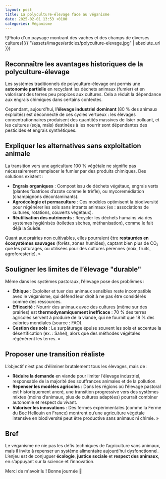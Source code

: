 ```yaml
---
layout: post
title: La polyculture-élevage face au véganisme
date: 2025-02-01 13:53 +0100
categories: Véganisme
---
```


![Photo d'un paysage montrant des vaches et des champs de diverses cultures]({{ "/assets/images/articles/polyculture-elevage.jpg" | absolute_url }})

## Reconnaître les avantages historiques de la polyculture-élevage

Les systèmes traditionnels de polyculture-élevage ont permis une **autonomie partielle** en recyclant les déchets animaux (fumier) et en valorisant des terres peu propices aux cultures. Cela a réduit la dépendance aux engrais chimiques dans certains contextes.  

Cependant, aujourd’hui, **l’élevage industriel dominant** (80 % des animaux exploités) est déconnecté de ces cycles vertueux : les élevages concentrationnaires produisent des quantités massives de lisier polluant, et les cultures (soja, maïs) destinées à les nourrir sont dépendantes des pesticides et engrais synthétiques.

## Expliquer les alternatives sans exploitation animale

La transition vers une agriculture 100 % végétale ne signifie pas nécessairement remplacer le fumier par des produits chimiques. Des solutions existent :  

- **Engrais organiques** : Compost issu de déchets végétaux, engrais verts (plantes fixatrices d’azote comme le trèfle), ou mycoremédiation (champignons décontaminants).  
- **Agroécologie et permaculture** : Ces modèles optimisent la biodiversité pour régénérer les sols sans intrants animaux (ex : associations de cultures, rotations, couverts végétaux).  
- **Réutilisation des nutriments** : Recycler les déchets humains via des systèmes hygiénisés (toilettes sèches, méthanisation), comme le fait déjà la Suède.  

Quant aux prairies non cultivables, elles pourraient être **restaurées en écosystèmes sauvages** (forêts, zones humides), captant bien plus de CO₂ que les pâturages, ou utilisées pour des cultures pérennes (noix, fruits, agroforesterie). »

## Souligner les limites de l’élevage "durable"

Même dans les systèmes pastoraux, l’élevage pose des problèmes :  

- **Éthique** : Exploiter et tuer des animaux sensibles reste incompatible avec le véganisme, qui défend leur droit à ne pas être considérés comme des ressources.  
- **Efficacité** : Nourrir des animaux avec des cultures (même sur des prairies) est **thermodynamiquement inefficace** : 70 % des terres agricoles servent à produire de la viande, qui ne fournit que 18 % des calories mondiales (source : FAO).  
- **Gestion des sols** : Le surpâturage épuise souvent les sols et accentue la désertification (ex. : Sahel), alors que des méthodes végétales régénèrent les terres. »

## Proposer une transition réaliste
 
L’objectif n’est pas d’éliminer brutalement tous les élevages, mais de :  

- **Réduire la demande** en viande pour limiter l’élevage industriel, responsable de la majorité des souffrances animales et de la pollution.  
- **Repenser les modèles agricoles** : Dans les régions où l’élevage pastoral est historiquement ancré, une transition progressive vers des systèmes mixtes (moins d’animaux, plus de cultures adaptées) pourrait combiner autonomie et respect du vivant.  
- **Valoriser les innovations** : Des fermes expérimentales (comme la Ferme du Bec Hellouin en France) montrent qu’une agriculture végétale intensive en biodiversité peut être productive sans animaux ni chimie. »

## Bref

Le véganisme ne nie pas les défis techniques de l’agriculture sans animaux, mais il invite à repenser un système alimentaire aujourd’hui dysfonctionnel. L’enjeu est de conjuguer **écologie**, **justice sociale** et **respect des animaux**, en s’appuyant sur la science et l’innovation.

Merci de m'avoir lu ! Bonne journée 🌱
